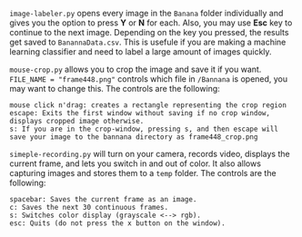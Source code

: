`image-labeler.py` opens every image in the `Banana` folder individually and gives you the option to press **Y** or **N** for each. Also, you may use **Esc** key to continue to the next image. Depending on the key you pressed, the results get saved to `BanannaData.csv`. This is usefule if you are making a machine learning classifier and need to label a large amount of images quickly. 

`mouse-crop.py` allows you to crop the image and save it if you want. `FILE_NAME = "frame448.png"` controls which file in `/Bannana` is opened, you may want to change this. The controls are the following:
```
mouse click n'drag: creates a rectangle representing the crop region
escape: Exits the first window without saving if no crop window, displays cropped image otherwise.
s: If you are in the crop-window, pressing s, and then escape will save your image to the bannana directory as frame448_crop.png
``` 

`simeple-recording.py` will turn on your camera, records video, displays the current frame, and lets you switch in and out of color. It also allows capturing images and stores them to a `temp` folder. The controls are the following:
```
spacebar: Saves the current frame as an image.
c: Saves the next 30 continuous frames.
s: Switches color display (grayscale <--> rgb).
esc: Quits (do not press the x button on the window).
``` 
